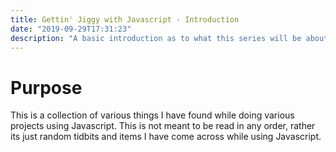 ```yaml
---
title: Gettin' Jiggy with Javascript - Introduction
date: "2019-09-29T17:31:23"
description: "A basic introduction as to what this series will be about"
---
```


# Purpose

This is a collection of various things I have found while doing various projects
using Javascript. This is not meant to be read in any order, rather its just random
tidbits and items I have come across while using Javascript.
